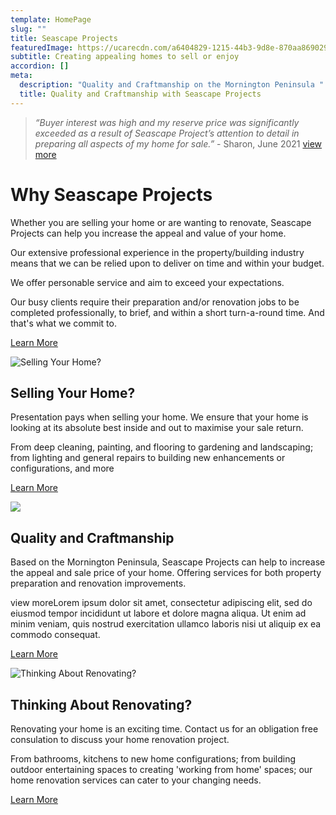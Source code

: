 ```yaml
---
template: HomePage
slug: ""
title: Seascape Projects
featuredImage: https://ucarecdn.com/a6404829-1215-44b3-9d8e-870aa8690292/-/preview/-/enhance/90/
subtitle: Creating appealing homes to sell or enjoy
accordion: []
meta:
  description: "Quality and Craftmanship on the Mornington Peninsula "
  title: Quality and Craftmanship with Seascape Projects
---
```

> *“Buyer interest was high and my reserve price was significantly exceeded as a result of Seascape Project’s attention to detail in preparing all aspects of my home for sale.”* - Sharon, June 2021   [view more](https://seascapeprojects.netlify.com)

# Why Seascape Projects

Whether you are selling your home or are wanting to renovate, Seascape Projects can help you increase the appeal and value of your home.

Our extensive professional experience in the property/building industry means that we can be relied upon to deliver on time and within your budget.

We offer personable service and aim to exceed your expectations.

Our busy clients require their preparation and/or renovation jobs to be completed professionally, to brief, and within a short turn-a-round time. And that's what we commit to.

[Learn More](https://seascapeprojects.netlify.com)



![Selling Your Home?](https://ucarecdn.com/91b2def9-0dec-4524-8e8c-324bea3d0abf/ "Selling Your Home?")

## Selling Your Home?

Presentation pays when selling your home. We ensure that your home is looking at its absolute best inside and out to maximise your sale return.

From deep cleaning, painting, and flooring to gardening and landscaping; from lighting and general repairs to building new enhancements or configurations, and more

[Learn More](https://seascapeprojects.netlify.com)

![](https://ucarecdn.com/eceea5b9-aa2e-4f89-ad8c-d8f4dbddc122/-/preview/-/enhance/50/)

## Quality and Craftmanship

Based on the Mornington Peninsula, Seascape Projects can help to increase the appeal and sale price of your home. Offering services for both property preparation and renovation improvements.

view moreLorem ipsum dolor sit amet, consectetur adipiscing elit, sed do eiusmod tempor incididunt ut labore et dolore magna aliqua. Ut enim ad minim veniam, quis nostrud exercitation ullamco laboris nisi ut aliquip ex ea commodo consequat. [](https://seascapeprojects.netlify.com)

[Learn More](https://seascapeprojects.netlify.com)

![Thinking About Renovating?](https://ucarecdn.com/1a9cbf01-1c91-466e-a842-6dcea05d83b8/ "Selling Your Home")

## Thinking About Renovating?

Renovating your home is an exciting time. Contact us for an obligation free consulation to discuss your home renovation project.

From bathrooms, kitchens to new home configurations; from building outdoor entertaining spaces to creating 'working from home' spaces; our home renovation services can cater to your changing needs.

[Learn More](https://seascapeprojects.netlify.com)